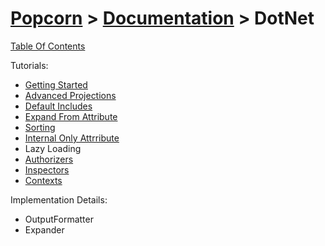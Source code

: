 # [Popcorn](../../README.md) > [Documentation](../Documentation.md) > DotNet

[Table Of Contents](../../docs/TableOfContents.md)

Tutorials:
+ [Getting Started](DotNetTutorialGettingStarted.md)
+ [Advanced Projections](DotNetTutorialAdvancedProjections.md)
+ [Default Includes](DotNetTutorialDefaultIncludes.md)
+ [Expand From Attribute](DotNetTutorialExpandFrom.md)
+ [Sorting](DotNetTutorialSorting.md)
+ [Internal Only Attrribute](DotNetTutorialInternalOnly.md)
+ Lazy Loading
+ [Authorizers](DotNetTutorialAuthorizers.md)
+ [Inspectors](DotNetTutorialInspectors.md)
+ [Contexts](DotNetTutorialContexts)

Implementation Details:
+ OutputFormatter
+ Expander

